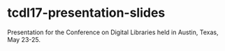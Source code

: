 # tcdl17-presentation-slides
Presentation for the Conference on Digital Libraries held in Austin, Texas, May 23-25.

